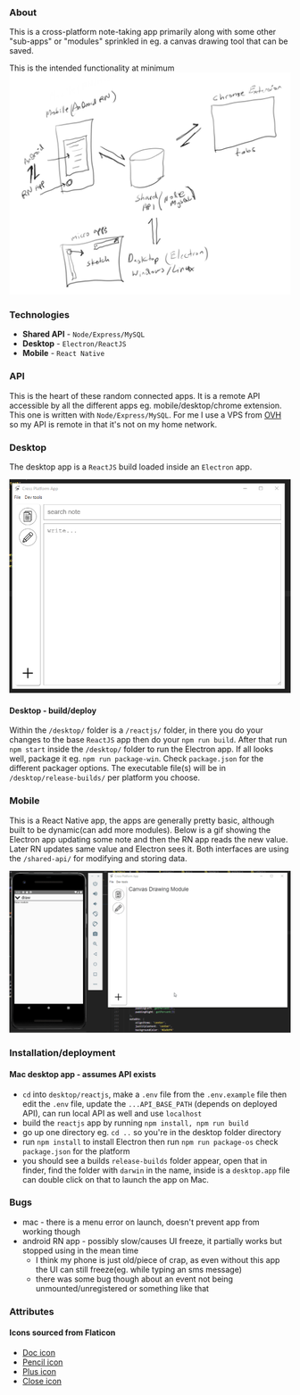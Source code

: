 ### About
This is a cross-platform note-taking app primarily along with some other "sub-apps" or "modules" sprinkled in eg. a canvas drawing tool that can be saved.

This is the intended functionality at minimum
![cross platform design](./architecture.PNG)

### Technologies
* **Shared API** - `Node/Express/MySQL`
* **Desktop** - `Electron/ReactJS`
* **Mobile** - `React Native`

### API
This is the heart of these random connected apps. It is a remote API accessible by all the different apps eg. mobile/desktop/chrome extension. This one is written with `Node/Express/MySQL`. For me I use a VPS from [OVH](https://www.ovh.com/world/) so my API is remote in that it's not on my home network.

### Desktop
The desktop app is a `ReactJS` build loaded inside an `Electron` app.

![current design and functionality as of 04/26/2020](./electron-basic-app-based-on-reactjs-04-26-2020.gif)

#### Desktop - build/deploy
Within the `/desktop/` folder is a `/reactjs/` folder, in there you do your changes to the base `ReactJS` app then do your `npm run build`.
After that run `npm start` inside the `/desktop/` folder to run the Electron app. If all looks well, package it eg. `npm run package-win`.
Check `package.json` for the different packager options.
The executable file(s) will be in `/desktop/release-builds/` per platform you choose.

### Mobile
This is a React Native app, the apps are generally pretty basic, although built to be dynamic(can add more modules).
Below is a gif showing the Electron app updating some note and then the RN app reads the new value. Later RN updates same value and Electron sees it. Both interfaces are using the `/shared-api/` for modifying and storing data.

![current React Native app 04/30/2020](./react-native-app-04-29-2020.gif)

### Installation/deployment
#### Mac desktop app - assumes API exists

- `cd` into `desktop/reactjs`, make a `.env` file from the `.env.example` file then edit the `.env` file, update the `...API_BASE_PATH` (depends on deployed API), can run local API as well and use `localhost`
- build the `reactjs` app by running `npm install, npm run build`
- go up one directory eg. `cd ..` so you're in the desktop folder directory
- run `npm install` to install Electron then run `npm run package-os` check `package.json` for the platform
- you should see a builds `release-builds` folder appear, open that in finder, find the folder with `darwin` in the name, inside is a `desktop.app` file can double click on that to launch the app on Mac.

### Bugs
- mac - there is a menu error on launch, doesn't prevent app from working though
- android RN app - possibly slow/causes UI freeze, it partially works but stopped using in the mean time
  - I think my phone is just old/piece of crap, as even without this app the UI can still freeze(eg. while typing an sms message)
  - there was some bug though about an event not being unmounted/unregistered or something like that

### Attributes
#### Icons sourced from Flaticon
* [Doc icon](https://www.flaticon.com/authors/monkik)
* [Pencil icon](https://www.flaticon.com/authors/those-icons)
* [Plus icon](https://www.flaticon.com/authors/pixel-perfect)
* [Close icon](https://www.flaticon.com/authors/roundicons)
